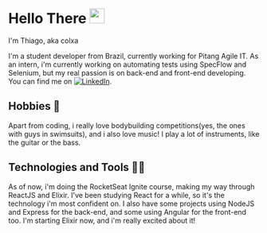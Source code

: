 #  Hello There <img src="https://raw.githubusercontent.com/MartinHeinz/MartinHeinz/master/wave.gif" width="30px">
 I'm Thiago, aka colxa
 
 I'm a student developer from Brazil, currently working for Pitang Agile IT. As an intern, i'm currently working on automating tests using SpecFlow and Selenium, but my real 
 passion is on back-end and front-end developing. You can find me on [![LinkedIn][1.2]][1].
 
[1.2]: https://raw.githubusercontent.com/MartinHeinz/MartinHeinz/master/linkedin-3-16.png (LinkedIn icon without padding)

[1]: https://www.linkedin.com/in/thiago-barboza-pierre-b713211a4/
 
 ## Hobbies :muscle:
 Apart from coding, i really love bodybuilding competitions(yes, the ones with guys in swimsuits), and i also love music! I play a lot of instruments, like the guitar or the bass.
 
 ## Technologies and Tools :technologist:
 As of now, i'm doing the RocketSeat Ignite course, making my way through ReactJS and Elixir. I've been studying React for a while, so it's the technology i'm most confident on.
 I also have some projects using NodeJS and Express for the back-end, and some using Angular for the front-end too. I'm starting Elixir now, and i'm really excited about it!
